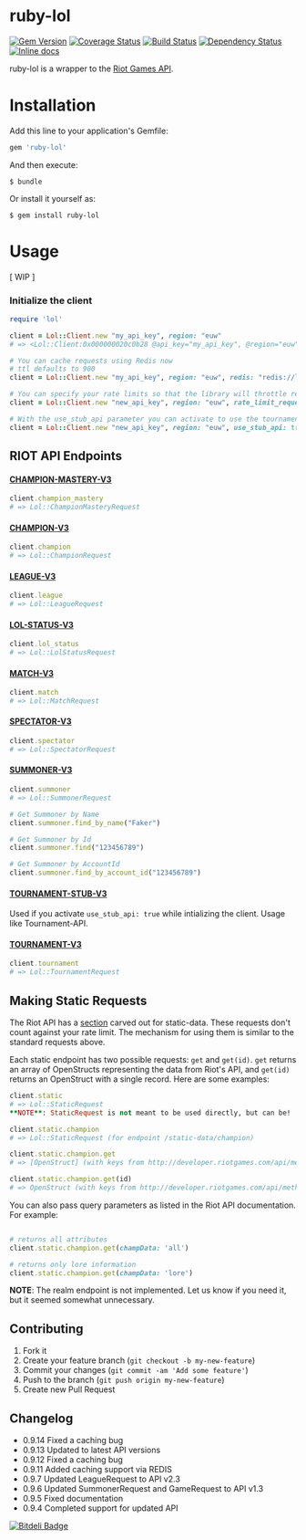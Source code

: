 ruby-lol
 =====

[![Gem Version](https://badge.fury.io/rb/ruby-lol.png)](http://badge.fury.io/rb/ruby-lol) [![Coverage Status](https://coveralls.io/repos/mikamai/ruby-lol/badge.png)](https://coveralls.io/r/mikamai/ruby-lol) [![Build Status](https://travis-ci.org/mikamai/ruby-lol.png?branch=master)](https://travis-ci.org/mikamai/ruby-lol) [![Dependency Status](https://gemnasium.com/mikamai/ruby-lol.png)](https://gemnasium.com/mikamai/ruby-lol) [![Inline docs](http://inch-ci.org/github/mikamai/ruby-lol.png?branch=master)](http://inch-ci.org/github/mikamai/ruby-lol)


ruby-lol is a wrapper to the [Riot Games API](https://developer.riotgames.com).

# Installation

Add this line to your application's Gemfile:

```ruby
gem 'ruby-lol'
```

And then execute:

    $ bundle

Or install it yourself as:

    $ gem install ruby-lol

# Usage

[ WIP ]

### Initialize the client
```ruby
require 'lol'

client = Lol::Client.new "my_api_key", region: "euw"
# => <Lol::Client:0x000000020c0b28 @api_key="my_api_key", @region="euw", @cached=false>

# You can cache requests using Redis now
# ttl defaults to 900
client = Lol::Client.new "my_api_key", region: "euw", redis: "redis://localhost:6379", ttl: 900

# You can specify your rate limits so that the library will throttle requests to avoid errors
client = Lol::Client.new "new_api_key", region: "euw", rate_limit_requests: 1, rate_limit_seconds: 10

# With the use_stub_api parameter you can activate to use the tournament-stub api. By default the tournament api will be used
client = Lol::Client.new "new_api_key", region: "euw", use_stub_api: true
```

## RIOT API Endpoints

#### [CHAMPION-MASTERY-V3](https://developer.riotgames.com/api-methods/#champion-mastery-v3)
```ruby
client.champion_mastery
# => Lol::ChampionMasteryRequest
```
#### [CHAMPION-V3](https://developer.riotgames.com/api-methods/#champion-v3)
```ruby
client.champion
# => Lol::ChampionRequest
```

#### [LEAGUE-V3](https://developer.riotgames.com/api-methods/#league-v3)
```ruby
client.league
# => Lol::LeagueRequest
```

#### [LOL-STATUS-V3](https://developer.riotgames.com/api-methods/#lol-status-v3)
```ruby
client.lol_status
# => Lol::LolStatusRequest
```

#### [MATCH-V3](https://developer.riotgames.com/api-methods/#match-v3)
```ruby
client.match
# => Lol::MatchRequest
```
#### [SPECTATOR-V3](https://developer.riotgames.com/api-methods/#spectator-v3)
```ruby
client.spectator
# => Lol::SpectatorRequest
```

#### [SUMMONER-V3](https://developer.riotgames.com/api-methods/#summoner-v3)
```ruby
client.summoner
# => Lol::SummonerRequest

# Get Summoner by Name
client.summoner.find_by_name("Faker")

# Get Summoner by Id
client.summoner.find("123456789")

# Get Summoner by AccountId
client.summoner.find_by_account_id("123456789")
```

#### [TOURNAMENT-STUB-V3](https://developer.riotgames.com/api-methods/#tournament-stub-v3)

Used if you activate ``` use_stub_api: true ``` while intializing the client. Usage like Tournament-API.

#### [TOURNAMENT-V3](https://developer.riotgames.com/api-methods/#tournament-v3)
```ruby
client.tournament
# => Lol::TournamentRequest
```


## Making Static Requests
The Riot API has a [section](http://developer.riotgames.com/api/methods#!/378) carved out for static-data. These requests don't count against your rate limit. The mechanism for using them is similar to the standard requests above.

Each static endpoint has two possible requests: `get` and `get(id)`. `get` returns an array of OpenStructs representing the data from Riot's API, and `get(id)` returns an OpenStruct with a single record. Here are some examples:

```ruby
client.static
# => Lol::StaticRequest
**NOTE**: StaticRequest is not meant to be used directly, but can be!

client.static.champion
# => Lol::StaticRequest (for endpoint /static-data/champion)

client.static.champion.get
# => [OpenStruct] (with keys from http://developer.riotgames.com/api/methods#!/378/1349)

client.static.champion.get(id)
# => OpenStruct (with keys from http://developer.riotgames.com/api/methods#!/378/1349)
```

You can also pass query parameters as listed in the Riot API documentation. For example:

```ruby

# returns all attributes
client.static.champion.get(champData: 'all')

# returns only lore information
client.static.champion.get(champData: 'lore')
```

**NOTE**: The realm endpoint is not implemented. Let us know if you need it, but it seemed somewhat unnecessary.

## Contributing

1. Fork it
2. Create your feature branch (`git checkout -b my-new-feature`)
3. Commit your changes (`git commit -am 'Add some feature'`)
4. Push to the branch (`git push origin my-new-feature`)
5. Create new Pull Request

## Changelog
 - 0.9.14 Fixed a caching bug
 - 0.9.13 Updated to latest API versions
 - 0.9.12 Fixed a caching bug
 - 0.9.11 Added caching support via REDIS
 - 0.9.7 Updated LeagueRequest to API v2.3
 - 0.9.6 Updated SummonerRequest and GameRequest to API v1.3
 - 0.9.5 Fixed documentation
 - 0.9.4 Completed support for updated API


[![Bitdeli Badge](https://d2weczhvl823v0.cloudfront.net/mikamai/ruby-lol/trend.png)](https://bitdeli.com/free "Bitdeli Badge")
